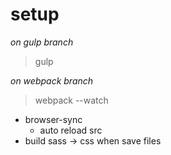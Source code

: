 # setup

*on gulp branch*

> gulp

*on webpack branch*

> webpack --watch

- browser-sync
    - auto reload src
- build sass -> css when save files